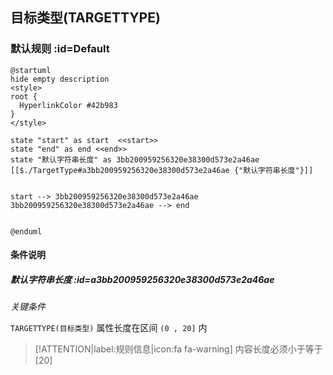 ## 目标类型(TARGETTYPE) <!-- {docsify-ignore-all} -->

   

### 默认规则 :id=Default

```plantuml
@startuml
hide empty description
<style>
root {
  HyperlinkColor #42b983
}
</style>

state "start" as start  <<start>>
state "end" as end <<end>>
state "默认字符串长度" as 3bb200959256320e38300d573e2a46ae [[$./TargetType#a3bb200959256320e38300d573e2a46ae {"默认字符串长度"}]]


start --> 3bb200959256320e38300d573e2a46ae 
3bb200959256320e38300d573e2a46ae --> end 


@enduml
```

#### 条件说明

##### 默认字符串长度 :id=a3bb200959256320e38300d573e2a46ae


*关键条件*


`TARGETTYPE(目标类型)` 属性长度在区间 `(0 , 20]` 内

> [!ATTENTION|label:规则信息|icon:fa fa-warning]
> 内容长度必须小于等于[20]







